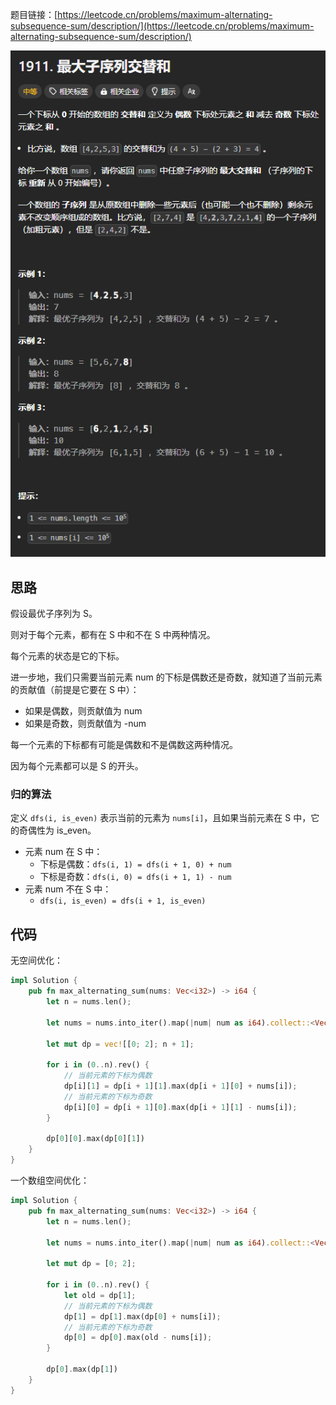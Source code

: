 题目链接：[https://leetcode.cn/problems/maximum-alternating-subsequence-sum/description/](https://leetcode.cn/problems/maximum-alternating-subsequence-sum/description/)

![](../../../../../images/2025/1737363087493-6b438a58-9a5e-4708-96c9-2f8720ff88bc.png)

## 思路
假设最优子序列为 S。

则对于每个元素，都有在 S 中和不在 S 中两种情况。

每个元素的状态是它的下标。

进一步地，我们只需要当前元素 num 的下标是偶数还是奇数，就知道了当前元素的贡献值（前提是它要在 S 中）：

+ 如果是偶数，则贡献值为 num
+ 如果是奇数，则贡献值为 -num

每一个元素的下标都有可能是偶数和不是偶数这两种情况。

因为每个元素都可以是 S 的开头。

### 归的算法
定义 `dfs(i, is_even)` 表示当前的元素为 `nums[i]`，且如果当前元素在 S 中，它的奇偶性为 is_even。

+ 元素 num 在 S 中：
    - 下标是偶数：`dfs(i, 1) = dfs(i + 1, 0) + num`
    - 下标是奇数：`dfs(i, 0) = dfs(i + 1, 1) - num`
+ 元素 num 不在 S 中：
    - `dfs(i, is_even) = dfs(i + 1, is_even)`

## 代码
无空间优化：

```rust
impl Solution {
    pub fn max_alternating_sum(nums: Vec<i32>) -> i64 {
        let n = nums.len();

        let nums = nums.into_iter().map(|num| num as i64).collect::<Vec<_>>();

        let mut dp = vec![[0; 2]; n + 1];

        for i in (0..n).rev() {
            // 当前元素的下标为偶数
            dp[i][1] = dp[i + 1][1].max(dp[i + 1][0] + nums[i]);
            // 当前元素的下标为奇数
            dp[i][0] = dp[i + 1][0].max(dp[i + 1][1] - nums[i]);
        }

        dp[0][0].max(dp[0][1])
    }
}
```

一个数组空间优化：

```rust
impl Solution {
    pub fn max_alternating_sum(nums: Vec<i32>) -> i64 {
        let n = nums.len();

        let nums = nums.into_iter().map(|num| num as i64).collect::<Vec<_>>();

        let mut dp = [0; 2];

        for i in (0..n).rev() {
            let old = dp[1];
            // 当前元素的下标为偶数
            dp[1] = dp[1].max(dp[0] + nums[i]);
            // 当前元素的下标为奇数
            dp[0] = dp[0].max(old - nums[i]);
        }

        dp[0].max(dp[1])
    }
}
```

